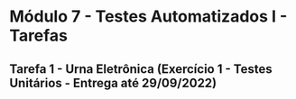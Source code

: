 # Módulo 7 - Testes Automatizados I - Tarefas

## Tarefa 1 - Urna Eletrônica (Exercício 1 - Testes Unitários - Entrega até 29/09/2022)
